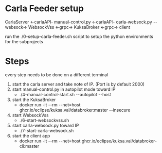 # Carla Feeder setup

CarlaServer <-carlaAPI- manual-control.py 
            <-carlaAPI- carla-websock.py --websock-> WebsockVss <-grpc-> KuksaBroker <-grpc-> client

run the ./0-setup-carla-feeder.sh script to setup the python environments for the subprojects

# Steps
every step needs to be done on a different terminal
1) start the carla server and take note of IP. (Port is by default 2000)
2) start manual-control.py in autopilot mode toward IP
    - ./4-manual-control-start.sh --autopilot --host <IP>
3) start the KuksaBroker
    - docker run -it --rm --net=host ghcr.io/eclipse/kuksa.val/databroker:master --insecure
4) start WebsockVss
    - ./6-start-websockvss.sh
5) start carla-websock.py toward IP
    - ./7-start-carla-websock.sh <IP>
6) start the client app
    - docker run -it --rm --net=host ghcr.io/eclipse/kuksa.val/databroker-cli:master

